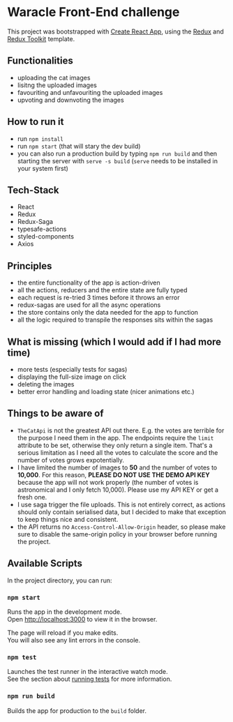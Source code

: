 # Waracle Front-End challenge

This project was bootstrapped with [Create React App](https://github.com/facebook/create-react-app), using the [Redux](https://redux.js.org/) and [Redux Toolkit](https://redux-toolkit.js.org/) template.

## Functionalities

- uploading the cat images
- lisitng the uploaded images
- favouriting and unfavouriting the uploaded images
- upvoting and downvoting the images

## How to run it

- run `npm install`
- run `npm start` (that will stary the dev build)
- you can also run a production build by typing `npm run build` and then starting the server with `serve -s build` (`serve` needs to be installed in your system first)

## Tech-Stack

- React
- Redux
- Redux-Saga
- typesafe-actions
- styled-components
- Axios

## Principles

- the entire functionality of the app is action-driven
- all the actions, reducers and the entire state are fully typed
- each request is re-tried 3 times before it throws an error
- redux-sagas are used for all the async operations
- the store contains only the data needed for the app to function
- all the logic required to transpile the responses sits within the sagas

## What is missing (which I would add if I had more time)

- more tests (especially tests for sagas)
- displaying the full-size image on click
- deleting the images
- better error handling and loading state (nicer animations etc.)
  
## Things to be aware of

- `TheCatApi` is not the greatest API out there. E.g. the votes are terrible for the purpose I need them in the app. The endpoints require the `limit` attribute to be set, otherwise they only return a single item. That's a serious limitation as I need all the votes to calculate the score and the number of votes grows expotentially.
- I have limited the number of images to **50** and the number of votes to **10,000**. For this reason, **PLEASE DO NOT USE THE DEMO API KEY** because the app will not work properly (the number of votes is astronomical and I only fetch 10,000). Please use my API KEY or get a fresh one.
- I use saga trigger the file uploads. This is not entirely correct, as actions should only contain serialised data, but I decided to make that exception to keep things nice and consistent.
- the API returns no `Access-Control-Allow-Origin` header, so please make sure to disable the same-origin policy in your browser before running the project.

## Available Scripts

In the project directory, you can run:

### `npm start`

Runs the app in the development mode.<br />
Open [http://localhost:3000](http://localhost:3000) to view it in the browser.

The page will reload if you make edits.<br />
You will also see any lint errors in the console.

### `npm test`

Launches the test runner in the interactive watch mode.<br />
See the section about [running tests](https://facebook.github.io/create-react-app/docs/running-tests) for more information.

### `npm run build`

Builds the app for production to the `build` folder.<br />

